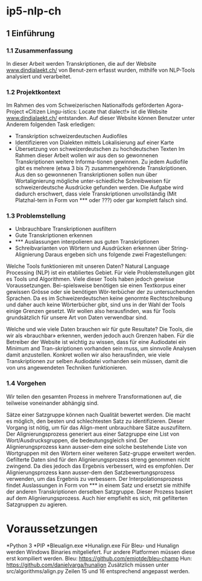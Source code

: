 # ip5-nlp-ch
## 1	Einführung

### 1.1	Zusammenfassung
In dieser Arbeit werden Transkriptionen, die auf der Website www.dindialaekt.ch/ von Benut-zern erfasst wurden, mithilfe von NLP-Tools analysiert und verarbeitet. 

### 1.2	Projektkontext
Im Rahmen des vom Schweizerischen Nationalfods geförderten Agora-Project «Citizen Lingu-istics: Locate that dialect!» ist die Website www.dindialaekt.ch/ entstanden. 
Auf dieser Website können Benutzer unter Anderem folgenden Task erledigen:
*	Transkription schweizerdeutschen Audiofiles
*	Identifizieren von Dialekten mittels Lokalisierung auf einer Karte
*	Übersetzung von schweizerdeutschen zu hochdeutschen Texten
Im Rahmen dieser Arbeit wollen wir aus den so gewonnenen Transkriptionen weitere Informa-tionen gewinnen.
Zu jedem Audiofile gibt es mehrere (etwa 3 bis 7) zusammengehörende Transkriptionen.
Aus den so gewonnenen Transkriptionen sollen nun über Wortalignierung mögliche unter-schiedliche Schreibweisen für schweizerdeutsche Ausdrücke gefunden werden.
Die Aufgabe wird dadurch erschwert, dass viele Transkriptionen unvollständig (Mit Platzhal-tern in Form von *** oder ???) oder gar komplett falsch sind. 

### 1.3	Problemstellung
*	Unbrauchbare Transkriptionen ausfiltern
*	Gute Transkriptionen erkennen
*	*** Auslassungen interpolieren aus guten Transkriptionen
*	Schreibvarianten von Wörtern und Ausdrücken erkennen über String-Alignierung
Daraus ergeben sich uns folgende zwei Fragestellungen:

Welche Tools funktionieren mit unseren Daten?
Natural Language Processing (NLP) ist ein etabliertes Gebiet. Für viele Problemstellungen gibt es Tools und Algorithmen. Viele dieser Tools haben jedoch gewisse Voraussetzungen. Bei-spielsweise benötigen sie einen Textkorpus einer gewissen Grösse oder sie benötigen Wör-terbücher der zu untersuchenden Sprachen. Da es im Schweizerdeutschen keine genormte Rechtschreibung und daher auch keine Wörterbücher gibt, sind uns in der Wahl der Tools einige Grenzen gesetzt. Wir wollen also herausfinden, was für Tools grundsätzlich für unsere Art von Daten verwendbar sind.

Welche und wie viele Daten brauchen wir für gute Resultate?
Die Tools, die wir als «brauchbar» erkennen, werden jedoch auch Grenzen haben. Für die Betreiber der Website ist wichtig zu wissen, dass für eine Audiodatei ein Minimum and Tran-skriptionen vorhanden sein muss, um sinnvolle Analysen damit anzustellen. Konkret wollen wir also herausfinden, wie viele Transkriptionen zur selben Audiodatei vorhanden sein müssen, damit die von uns angewendeten Techniken funktionieren.

### 1.4	Vorgehen
Wir teilen den gesamten Prozess in mehrere Transformationen auf, die teilweise voneinander abhängig sind.


Sätze einer Satzgruppe können nach Qualität bewertet werden. Die macht es möglich, den besten und schlechtesten Satz zu identifizieren. Dieser Vorgang ist nötig, um für das Align-ment unbrauchbare Sätze auszufiltern.
Der Alignierungsprozess generiert aus einer Satzgruppe eine List von Wort/Ausdrucksgruppen, die bedeutungsgleich sind. Der Alignierungsprozess kann ausser-dem eine solche bestehende Liste von Wortgruppen mit den Wörtern einer weiteren Satz-gruppe erweitert werden.
Gefilterte Daten sind für den Alignierungsprozess streng genommen nicht zwingend. Da dies jedoch das Ergebnis verbessert, wird es empfohlen. Der Alignierungsprozess kann ausser-dem den Satzbewertungsprozess verwenden, um das Ergebnis zu verbessern.
Der Interpolationsprozess findet Auslassungen in Form von *** in einem Satz und ersetzt sie mithilfe der anderen Transkriptionen derselben Satzgruppe. Dieser Prozess basiert auf dem Alignierungsprozess. Auch hier empfiehlt es sich, mit gefilterten Satzgruppen zu agieren.

# Voraussetzungen
*Python 3
*PIP
*Bleualign.exe
*Hunalign.exe
Für Bleu- und Hunalign werden Windows Binaries mitgeliefert. Fur andere Platformen müssen diese erst kompiliert werden.
Bleu: https://github.com/emjotde/bleu-champ
Hun: https://github.com/danielvarga/hunalign
Zusätzlich müssen unter src/algorithms/align.py Zeilen 15 und 16 entsprechend angepasst werden.
